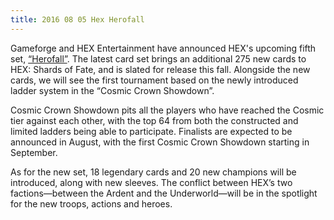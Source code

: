 ```yaml
---
title: 2016 08 05 Hex Herofall
---
```


Gameforge and HEX Entertainment have announced HEX's upcoming fifth set, [“Herofall”](http://en.hex.gameforge.com/news.html?p=7711). The latest card set brings an additional 275 new cards to HEX: Shards of Fate, and is slated for release this fall. Alongside the new cards, we will see the first tournament based on the newly introduced ladder system in the “Cosmic Crown Showdown”.

Cosmic Crown Showdown pits all the players who have reached the Cosmic tier against each other, with the top 64 from both the constructed and limited ladders being able to participate. Finalists are expected to be announced in August, with the first  Cosmic Crown Showdown starting in September.

As for the new set, 18 legendary cards and 20 new champions will be introduced, along with new sleeves. The conflict between HEX’s two factions—between the Ardent and the Underworld—will be in the spotlight for the new troops, actions and heroes.
